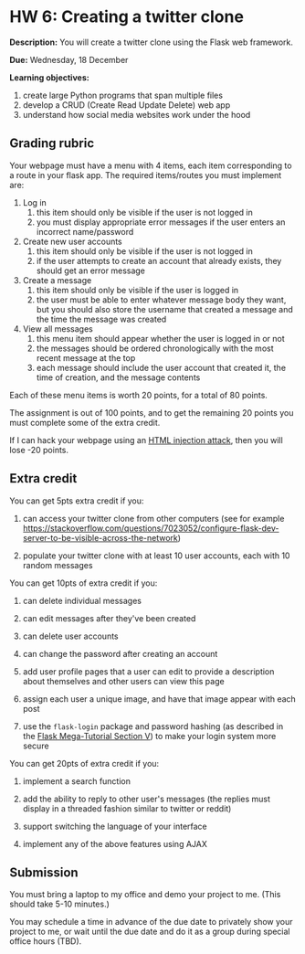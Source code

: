 # HW 6: Creating a twitter clone

**Description:** 
You will create a twitter clone using the Flask web framework.

**Due:** 
Wednesday, 18 December

**Learning objectives:**

1. create large Python programs that span multiple files
1. develop a CRUD (Create Read Update Delete) web app
1. understand how social media websites work under the hood

## Grading rubric

Your webpage must have a menu with 4 items, each item corresponding to a route in your flask app.
The required items/routes you must implement are:

1. Log in 
    1. this item should only be visible if the user is not logged in
    1. you must display appropriate error messages if the user enters an incorrect name/password
1. Create new user accounts
    1. this item should only be visible if the user is not logged in
    1. if the user attempts to create an account that already exists, they should get an error message 
1. Create a message
    1. this item should only be visible if the user is logged in
    1. the user must be able to enter whatever message body they want, but you should also store the username that created a message and the time the message was created
1. View all messages 
    1. this menu item should appear whether the user is logged in or not
    1. the messages should be ordered chronologically with the most recent message at the top
    1. each message should include the user account that created it, the time of creation, and the message contents

Each of these menu items is worth 20 points, for a total of 80 points.

The assignment is out of 100 points, and to get the remaining 20 points you must complete some of the extra credit.

If I can hack your webpage using an [HTML injection attack](https://www.softwaretestinghelp.com/html-injection-tutorial/), then you will lose -20 points.

## Extra credit

You can get 5pts extra credit if you:

1. can access your twitter clone from other computers (see for example https://stackoverflow.com/questions/7023052/configure-flask-dev-server-to-be-visible-across-the-network)

1. populate your twitter clone with at least 10 user accounts, each with 10 random messages 

You can get 10pts of extra credit if you:

1. can delete individual messages

1. can edit messages after they've been created

1. can delete user accounts

1. can change the password after creating an account

1. add user profile pages that a user can edit to provide a description about themselves and other users can view this page

1. assign each user a unique image, and have that image appear with each post

1. use the `flask-login` package and password hashing (as described in the [Flask Mega-Tutorial Section V](https://blog.miguelgrinberg.com/post/the-flask-mega-tutorial-part-v-user-logins)) to make your login system more secure

You can get 20pts of extra credit if you:

1. implement a search function

1. add the ability to reply to other user's messages (the replies must display in a threaded fashion similar to twitter or reddit)

1. support switching the language of your interface

1. implement any of the above features using AJAX

<!--1. use SQLite3 instead of JSON to store-->

## Submission

You must bring a laptop to my office and demo your project to me.
(This should take 5-10 minutes.)

You may schedule a time in advance of the due date to privately show your project to me,
or wait until the due date and do it as a group during special office hours (TBD).
